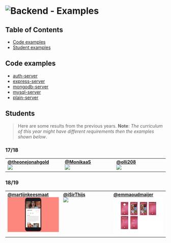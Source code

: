 # ![Backend - Examples][banner-examples]

## Table of Contents

*  [Code examples](#teacher)
*  [Student examples](#students)

## Code examples
* [auth-server](/examples/auth-server)
* [express-server](/examples/express-server)
* [mongodb-server](/examples/mongodb-server)
* [mysql-server](/examples/mysql-server)
* [plain-server](/examples/plain-server)

## Students
> Here are some results from the previous years. **Note**: _The curriculum of this year might have different requirements then the examples shown below_.

### 17/18

<table>
  <tr valign="top">
    <td width="25%"><a href="https://github.com/theonejonahgold"><strong>@theonejonahgold</strong></a><br><a href="https://github.com/theonejonahgold/be-assessment-2"><img src="https://raw.githubusercontent.com/theonejonahgold/be-assessment-2/master/screenshot.png"></a></td>
    <td width="25%"><a href="https://github.com/MonikaaS"><strong>@MonikaaS</strong></a><br><a href="https://github.com/MonikaaS/be-assessment-2"><img src="https://raw.githubusercontent.com/MonikaaS/be-assessment-2/master/screenshot.png"></a></td>
    <td width="25%"><a href="https://github.com/olli208"><strong>@olli208</strong></a><br><a href="https://github.com/olli208/weather-app"><img src="https://raw.githubusercontent.com/olli208/weather-app/master/readme/screenshot.png"></a></td>
  </tr>
</table>

### 18/19

<table>
  <tr valign="top">
    <td width="25%"><a href="https://github.com/MartijnKeesmaat"><strong>@martijnkeesmaat</strong></a><br><a href="https://github.com/MartijnKeesmaat/dating-app"><img src="https://raw.githubusercontent.com/MartijnKeesmaat/dating-app/master/hosted-images/app/proto.gif"></a></td>
    <td width="25%"><a href="https://github.com/iSirThijs"><strong>@iSirThijs</strong></a><br><a href="https://github.com/iSirThijs/Player2"><img src="https://raw.githubusercontent.com/wiki/iSirThijs/Player2/images/fp2home.png"></a></td>
    <td width="25%"><a href="https://github.com/emmaoudmaijer"><strong>@emmaoudmaijer</strong></a><br><a href="https://github.com/emmaoudmaijer/datingsite"><img src="https://raw.githubusercontent.com/emmaoudmaijer/datingsite/master/images/Schermen.png"></a></td>
  </tr>
</table>

[banner-examples]: https://cmda-bt.github.io/be-course-18-19/assets/banner-examples.svg
